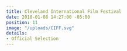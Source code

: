 ```yaml
---
title: Cleveland International Film Festival
date: 2018-01-08 14:27:00 -05:00
position: 11
image: "/uploads/CIFF.svg"
details:
- Official Selection
---
```


